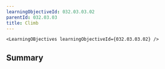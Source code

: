 ```yaml
---
learningObjectiveId: 032.03.03.02
parentId: 032.03.03
title: Climb
---
```


```tsx eval
<LearningOBjectives learningObjectiveId={032.03.03.02} />
```

## Summary
